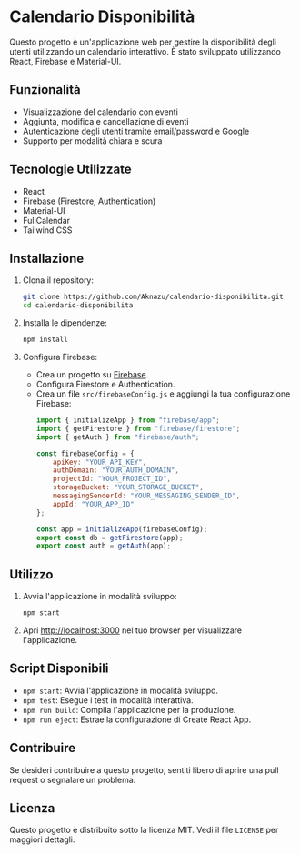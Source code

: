 # Calendario Disponibilità

Questo progetto è un'applicazione web per gestire la disponibilità degli utenti utilizzando un calendario interattivo. È stato sviluppato utilizzando React, Firebase e Material-UI.

## Funzionalità

- Visualizzazione del calendario con eventi
- Aggiunta, modifica e cancellazione di eventi
- Autenticazione degli utenti tramite email/password e Google
- Supporto per modalità chiara e scura

## Tecnologie Utilizzate

- React
- Firebase (Firestore, Authentication)
- Material-UI
- FullCalendar
- Tailwind CSS

## Installazione

1. Clona il repository:
    ```bash
    git clone https://github.com/Aknazu/calendario-disponibilita.git
    cd calendario-disponibilita
    ```

2. Installa le dipendenze:
    ```bash
    npm install
    ```

3. Configura Firebase:
    - Crea un progetto su [Firebase](https://firebase.google.com/).
    - Configura Firestore e Authentication.
    - Crea un file `src/firebaseConfig.js` e aggiungi la tua configurazione Firebase:
        ```javascript
        import { initializeApp } from "firebase/app";
        import { getFirestore } from "firebase/firestore";
        import { getAuth } from "firebase/auth";

        const firebaseConfig = {
            apiKey: "YOUR_API_KEY",
            authDomain: "YOUR_AUTH_DOMAIN",
            projectId: "YOUR_PROJECT_ID",
            storageBucket: "YOUR_STORAGE_BUCKET",
            messagingSenderId: "YOUR_MESSAGING_SENDER_ID",
            appId: "YOUR_APP_ID"
        };

        const app = initializeApp(firebaseConfig);
        export const db = getFirestore(app);
        export const auth = getAuth(app);
        ```

## Utilizzo

1. Avvia l'applicazione in modalità sviluppo:
    ```bash
    npm start
    ```

2. Apri [http://localhost:3000](http://localhost:3000) nel tuo browser per visualizzare l'applicazione.

## Script Disponibili

- `npm start`: Avvia l'applicazione in modalità sviluppo.
- `npm test`: Esegue i test in modalità interattiva.
- `npm run build`: Compila l'applicazione per la produzione.
- `npm run eject`: Estrae la configurazione di Create React App.

## Contribuire

Se desideri contribuire a questo progetto, sentiti libero di aprire una pull request o segnalare un problema.

## Licenza

Questo progetto è distribuito sotto la licenza MIT. Vedi il file `LICENSE` per maggiori dettagli.